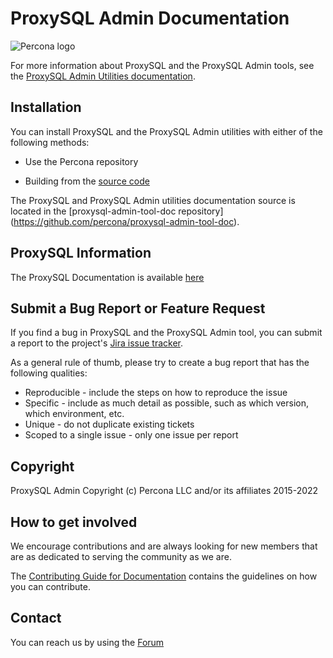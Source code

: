 # ProxySQL Admin Documentation

![Percona logo](source/percona-logo.jpg)

For more information about ProxySQL and the ProxySQL Admin tools, see the [ProxySQL Admin Utilities documentation](https://docs.percona.com/proxysql/index.html).

## Installation

You can install ProxySQL and the ProxySQL Admin utilities with either of the following methods:

- Use the Percona repository

- Building from the [source code](https://github.com/percona/proxysql-admin-tool)

The ProxySQL and ProxySQL Admin utilities documentation source is located in the [proxysql-admin-tool-doc repository] (https://github.com/percona/proxysql-admin-tool-doc).

## ProxySQL Information

The ProxySQL Documentation is available [here](https://proxysql.com/documentation/)

## Submit a Bug Report or Feature Request

If you find a bug in ProxySQL and the ProxySQL Admin tool, you can submit a report to the project's [Jira issue tracker](https://jira.percona.com/projects/PSQLADM).

As a general rule of thumb, please try to create a bug report that has the following qualities:
- Reproducible - include the steps on how to reproduce the issue
- Specific - include as much detail as possible, such as which version, which environment, etc.
- Unique - do not duplicate existing tickets
- Scoped to a single issue - only one issue per report

## Copyright

ProxySQL Admin Copyright (c) Percona LLC and/or its affiliates 2015-2022

## How to get involved

We encourage contributions and are always looking for new members that are as dedicated to serving the community as we are. 

The [Contributing Guide for Documentation](https://github.com/percona/proxysql-admin-tool-doc/blob/main/source/contributing.md) contains the guidelines on how you can contribute.

## Contact 

You can reach us by using the [Forum](https://forums.percona.com/c/polyglot-projects/proxysql)
